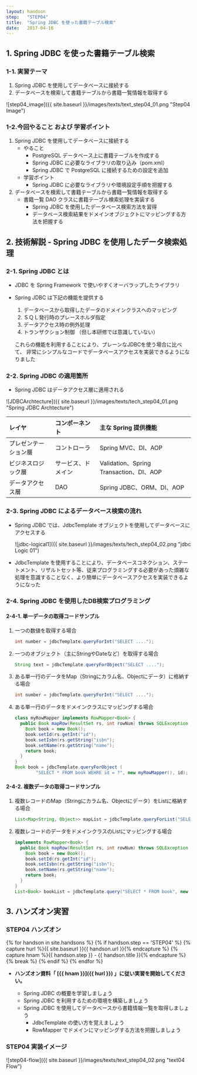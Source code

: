 ```yaml
---
layout: handson
step:   "STEP04"
title:  "Spring JDBC を使った書籍テーブル検索"
date:   2017-04-18
---
```


<h2 class="handson">1. Spring JDBC を使った書籍テーブル検索</h2>

### 1-1. 実習テーマ

1. Spring JDBC を使用してデータベースに接続する
2. データベースを検索して書籍テーブルから書籍一覧情報を取得する

![step04_image]({{ site.baseurl }}/images/texts/text_step04_01.png "Step04 Image")

### 1-2.今回やること および 学習ポイント

1. Spring JDBC を使用してデータベースに接続する
    - やること
        - PostgreSQL データベース上に書籍テーブルを作成する
        - Spring JDBC に必要なライブラリの取り込み（pom.xml）
        - Spring JDBC で PostgreSQL に接続するための設定を追加
    - 学習ポイント
        - Spring JDBC に必要なライブラリや環境設定手順を把握する
2. データベースを検索して書籍テーブルから書籍一覧情報を取得する
    - 書籍一覧 DAO クラスに書籍テーブル検索処理を実装する
        - Spring JDBC を使用したデータベース検索方法を習得
        - データベース検索結果をドメインオブジェクトにマッピングする方法を把握する

<h2 class="handson">2. 技術解説 - Spring JDBC を使用したデータ検索処理</h2>

### 2-1. Spring JDBC とは

- JDBC を Spring Framework で使いやすくオーバラップしたライブラリ
- Spring JDBC は下記の機能を提供する
    1. データベースから取得したデータのドメインクラスへのマッピング
    2. ＳＱＬ発行時のプレースホルダ指定
    3. データアクセス時の例外処理
    4. トランザクション制御 （但し本研修では意識していない）

  これらの機能を利用することにより、プレーンなJDBCを使う場合に比べて、
  非常にシンプルなコードでデータベースアクセスを実装できるようになりました

### 2-2. Spring JDBC の適用箇所

- Spring JDBC はデータアクセス層に適用される

![JDBCArchtecture]({{ site.baseurl }}/images/texts/tech_step04_01.png "Spring JDBC Archtecture")

| レイヤ | コンポーネント | 主な Spring 提供機能 |
|:--|:--|:--|
| プレゼンテーション層 | コントローラ | Spring MVC、DI、AOP |
| ビジネスロジック層 | サービス、ドメイン | Validation、Spring Transaction、DI、AOP |
| データアクセス層 | DAO | Spring JDBC、ORM、DI、AOP |

### 2-3. Spring JDBC によるデータベース検索の流れ

- Spring JDBC では、JdbcTemplate オブジェクトを使用してデータベースにアクセスする

    ![jdbc-logical1]({{ site.baseurl }}/images/texts/tech_step04_02.png "jdbc Logic 01")

- JdbcTemplate を使用することにより、データベースコネクション、ステートメント、リザルトセット等、従来プログラミングする必要があった煩雑な処理を意識することなく、より簡単にデータベースアクセスを実装できるようになった

### 2-4. Spring JDBC を使用したDB検索プログラミング

#### 2-4-1. 単一データの取得コードサンプル

1. 一つの数値を取得する場合

    ```java
    int number = jdbcTemplate.queryForInt("SELECT ....");
    ```

 2. 一つのオブジェクト（主にStringやDateなど）を取得する場合

    ```java
    String text = jdbcTemplate.queryForObject("SELECT ....");
    ```

3. ある単一行のデータをMap（Stringにカラム名、Objectにデータ）に格納する場合

    ```java
    int number = jdbcTemplate.queryForInt("SELECT ....");
    ```

 4. ある単一行のデータをドメインクラスにマッピングする場合

    ```java
    class myRowMapper implements RowMapper<Book> {
      public Book mapRow(ResultSet rs, int rowNum) throws SQLException {
        Book book = new Book();
        book.setId(rs.getInt("id");
        book.setIsbn(rs.getString("isbn");
        book.setName(rs.getString("name");
        return book;
      }
    }
    Book book = jdbcTemplate.queryForObject (
            "SELECT * FROM book WEHRE id = ?", new myRowMapper(), id);
    ```

#### 2-4-2. 複数データの取得コードサンプル

1. 複数レコードのMap（Stringにカラム名、Objectにデータ）をListに格納する場合

    ```java
    List<Map<String, Object>> mapList = jdbcTemplate.queryForList("SELECT ...");
    ```

 2. 複数レコードのデータをドメインクラスのListにマッピングする場合

    ```java
    implements RowMapper<Book> {
      public Book mapRow(ResultSet rs, int rowNum) throws SQLException {
        Book book = new Book();
        book.setId(rs.getInt("id");
        book.setIsbn(rs.getString("isbn");
        book.setName(rs.getString("name");
        return book;
      }
    }
    List<Book> bookList = jdbcTemplate.query("SELECT * FROM book", new myRowMapper());
    ```

<h2 class="handson">3. ハンズオン実習</h2>

### STEP04 ハンズオン

{% for handson in site.handsons %}
  {% if handson.step == 'STEP04' %}
    {% capture hurl %}{{ site.baseurl }}{{ handson.url }}{% endcapture %}
    {% capture hnam %}{{ handson.step }} - {{ handson.title }}{% endcapture %}
    {% break %}
  {% endif %}
{% endfor %}

- **ハンズオン資料「 [{{ hnam }}]({{ hurl }}) 」に従い実習を開始してください。**

    - Spring JDBC の概要を学習しましょう
    - Spring JDBC を利用するための環境を構築しましょう
    - Spring JDBC を使用してデータベースから書籍情報一覧を取得しましょう
        - JdbcTemplate の使い方を覚えましょう
        - RowMapper でドメインにマッピングする方法を把握しましょう

### STEP04 実装イメージ

![step04-flow]({{ site.baseurl }}/images/texts/text_step04_02.png "text04 Flow")
